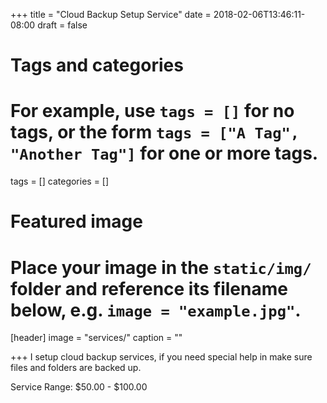 +++
title = "Cloud Backup Setup Service"
date = 2018-02-06T13:46:11-08:00
draft = false

# Tags and categories
# For example, use `tags = []` for no tags, or the form `tags = ["A Tag", "Another Tag"]` for one or more tags.
tags = []
categories = []

# Featured image
# Place your image in the `static/img/` folder and reference its filename below, e.g. `image = "example.jpg"`.
[header]
image = "services/"
caption = ""

+++
I setup cloud backup services, if you need special help in make sure files and folders are backed up.

Service Range: $50.00 - $100.00